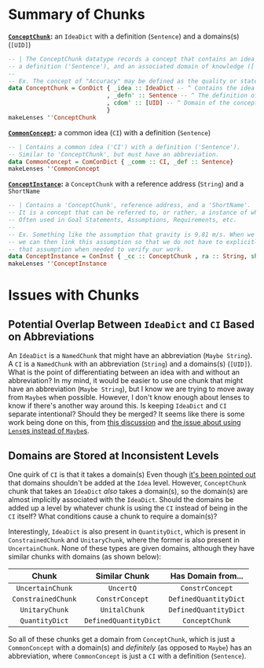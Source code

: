 # Summary of Chunks
**[`ConceptChunk`](https://github.com/JacquesCarette/Drasil/blob/09365d7d1f5dc9b54e84a8d64cb601184456ea0c/code/drasil-lang/lib/Language/Drasil/Chunk/Concept/Core.hs#L28-L36):** an `IdeaDict` with a definition (`Sentence`) and a domains(s) (`[UID]`)

```haskell
-- | The ConceptChunk datatype records a concept that contains an idea ('IdeaDict'),
-- a definition ('Sentence'), and an associated domain of knowledge (['UID']).
--
-- Ex. The concept of "Accuracy" may be defined as the quality or state of being correct or precise.
data ConceptChunk = ConDict { _idea :: IdeaDict -- ^ Contains the idea of the concept.
                            , _defn' :: Sentence -- ^ The definition of the concept.
                            , cdom' :: [UID] -- ^ Domain of the concept.
                            }
makeLenses ''ConceptChunk
```

**[`CommonConcept`](https://github.com/JacquesCarette/Drasil/blob/09365d7d1f5dc9b54e84a8d64cb601184456ea0c/code/drasil-lang/lib/Language/Drasil/Chunk/Concept/Core.hs#L51-L54):** a common idea (`CI`) with a definition (`Sentence`)

```haskell
-- | Contains a common idea ('CI') with a definition ('Sentence').
-- Similar to 'ConceptChunk', but must have an abbreviation.
data CommonConcept = ComConDict { _comm :: CI, _def :: Sentence}
makeLenses ''CommonConcept
```

**[`ConceptInstance`](https://github.com/JacquesCarette/Drasil/blob/09365d7d1f5dc9b54e84a8d64cb601184456ea0c/code/drasil-lang/lib/Language/Drasil/Chunk/Concept/Core.hs#L71-L79):** a `ConceptChunk` with a reference address (`String`) and a `ShortName`

```haskell
-- | Contains a 'ConceptChunk', reference address, and a 'ShortName'.
-- It is a concept that can be referred to, or rather, a instance of where a concept is applied.
-- Often used in Goal Statements, Assumptions, Requirements, etc.
--
-- Ex. Something like the assumption that gravity is 9.81 m/s. When we write our equations,
-- we can then link this assumption so that we do not have to explicitly define
-- that assumption when needed to verify our work.
data ConceptInstance = ConInst { _cc :: ConceptChunk , ra :: String, shnm :: ShortName}
makeLenses ''ConceptInstance
```

# Issues with Chunks
## Potential Overlap Between `IdeaDict` and `CI` Based on Abbreviations
An `IdeaDict` is a `NamedChunk` that might have an abbreviation (`Maybe String`). A `CI` is a `NamedChunk` with an abbreviation (`String`) and a domains(s) (`[UID]`). What is the point of differentiating between an idea with and without an abbreviation? In my mind, it would be easier to use one chunk that might have an abbreviation (`Maybe String`), but I know we are trying to move away from `Maybe`s when possible. However, I don't know enough about lenses to know if there's another way around this. Is keeping `IdeaDict` and `CI` separate intentional? Should they be merged? It seems like there is some work being done on this, from [this discussion](https://github.com/JacquesCarette/Drasil/issues/2679#issuecomment-892072342) and [the issue about using `Lens`es instead of `Maybe`s](https://github.com/JacquesCarette/Drasil/issues/2677).

## Domains are Stored at Inconsistent Levels
One quirk of `CI` is that it takes a domain(s) Even though [it's been pointed out](https://github.com/JacquesCarette/Drasil/issues/2679#issuecomment-892072342) that domains shouldn't be added at the `Idea` level. However, `ConceptChunk` chunk that takes an `IdeaDict` _also_ takes a domain(s), so the domain(s) are almost implicitly associated with the `IdeaDict`. Should the domains be added up a level by whatever chunk is using the `CI` instead of being in the `CI` itself? What conditions cause a chunk to require a domain(s)?

Interestingly, `IdeaDict` is also present in `QuantityDict`, which is present in `ConstrainedChunk` and `UnitaryChunk`, where the former is also present in `UncertainChunk`. None of these types are given domains, although they have similar chunks with domains (as shown below):

|        Chunk       |     Similar Chunk     |   Has Domain from...  |
|:------------------:|:---------------------:|:---------------------:|
|  `UncertainChunk`  |       `UncertQ`       |    `ConstrConcept`    |
| `ConstrainedChunk` |    `ConstrConcept`    | `DefinedQuantityDict` |
|   `UnitaryChunk`   |     `UnitalChunk`     | `DefinedQuantityDict` |
|   `QuantityDict`   | `DefinedQuantityDict` |     `ConceptChunk`    |

So all of these chunks get a domain from `ConceptChunk`, which is just a `CommonConcept` with a domain(s) and _definitely_ (as opposed to `Maybe`) has an abbreviation, where `CommonConcept` is just a `CI` with a definition (`Sentence`).
